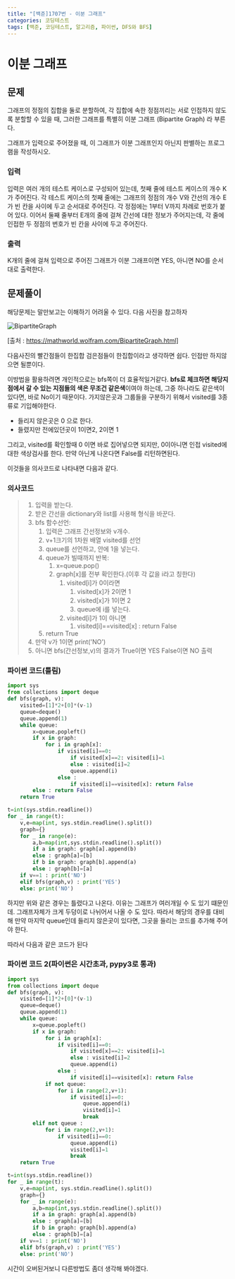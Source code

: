 ```yaml
---
title: "[백준]1707번 - 이분 그래프"
categories: 코딩테스트
tags: [백준, 코딩테스트, 알고리즘, 파이썬, DFS와 BFS]
---
```


# 이분 그래프

## 문제

그래프의 정점의 집합을 둘로 분할하여, 각 집합에 속한 정점끼리는 서로 인접하지 않도록 분할할 수 있을 때, 그러한 그래프를 특별히 이분 그래프 (Bipartite Graph) 라 부른다.

그래프가 입력으로 주어졌을 때, 이 그래프가 이분 그래프인지 아닌지 판별하는 프로그램을 작성하시오.

### 입력

입력은 여러 개의 테스트 케이스로 구성되어 있는데, 첫째 줄에 테스트 케이스의 개수 K가 주어진다. 각 테스트 케이스의 첫째 줄에는 그래프의 정점의 개수 V와 간선의 개수 E가 빈 칸을 사이에 두고 순서대로 주어진다. 각 정점에는 1부터 V까지 차례로 번호가 붙어 있다. 이어서 둘째 줄부터 E개의 줄에 걸쳐 간선에 대한 정보가 주어지는데, 각 줄에 인접한 두 정점의 번호가 빈 칸을 사이에 두고 주어진다.

### 출력

K개의 줄에 걸쳐 입력으로 주어진 그래프가 이분 그래프이면 YES, 아니면 NO를 순서대로 출력한다.

## 문제풀이

해당문제는 말만보고는 이해하기 어려울 수 있다. 다음 사진을 참고하자

![BipartiteGraph](https://mathworld.wolfram.com/images/eps-gif/BipartiteGraph_1000.gif)

[출처 : https://mathworld.wolfram.com/BipartiteGraph.html]

다음사진의 빨간점들이 한집합 검은점들이 한집합이라고 생각하면 쉽다. 인접만 하지않으면 될뿐이다.

이방법을 활용하려면 개인적으로는 bfs쪽이 더 효율적일거같다. **bfs로 체크하면 해당지점에서 갈 수 있는 지점들의 색은 무조건 같은색**이여야 하는데, 그중 하나라도 같은색이 있다면, 바로 No이기 때문이다. 가지않은곳과 그룹들을 구분하기 위해서 visited를 3종류로 기입해야한다.

- 들리지 않은곳은 0 으로 한다.
- 들렸지만 전에있던곳이 1이면2, 2이면 1

그리고, visited를 확인할때 0 이면 바로 집어넣으면 되지만, 0이아니면 인접 visited에 대한 색상검사를 한다. 만약 아닌게 나온다면 False를 리턴하면된다.

이것들을 의사코드로 나타내면 다음과 같다.

### 의사코드

> 1. 입력을 받는다.
> 2. 받은 간선을 dictionary와 list를 사용해 형식을 바꾼다.
> 3. bfs 함수선언:
>    1. 입력은 그래프 간선정보와 v개수.
>    2. v+1크기의 1차원 배열 visited를 선언
>    3. queue를 선언하고, 안에 1을 넣는다.
>    4. queue가 빌때까지 반복:
>       1. x=queue.pop()
>       2. graph[x]를 전부 확인한다.(이후 각 값을 i라고 칭한다)
>          1. visited[i]가 0이라면 
>             1. visited[x]가 2이면 1
>             2. visited[x]가 1이면 2
>             3. queue에 i를 넣는다.
>          2. visited[i]가 1이 아니면
>             1. visited[i]==visited[x] : return False
>    5. return True
> 4. 만약 v가 1이면 print('NO')
> 5. 아니면 bfs(간선정보,v)의 결과가 True이면 YES False이면 NO 출력

### 파이썬 코드(틀림)

```python
import sys
from collections import deque
def bfs(graph, v):
    visited=[1]*2+[0]*(v-1)
    queue=deque()
    queue.append(1)
    while queue:
        x=queue.popleft()
        if x in graph:
            for i in graph[x]:
                if visited[i]==0:
                    if visited[x]==2: visited[i]=1
                    else : visited[i]=2
                    queue.append(i)
                else :
                    if visited[i]==visited[x]: return False
        else : return False
    return True

t=int(sys.stdin.readline())
for _ in range(t):
    v,e=map(int, sys.stdin.readline().split())
    graph={}
    for _ in range(e):
        a,b=map(int,sys.stdin.readline().split())
        if a in graph: graph[a].append(b)
        else : graph[a]=[b]
        if b in graph: graph[b].append(a)
        else : graph[b]=[a]
    if v==1 : print('NO')
    elif bfs(graph,v) : print('YES')
    else: print('NO')

```

하지만 위와 같은 경우는 틀렸다고 나온다. 이유는 그래프가 여러개일 수 도 있기 떄문인데. 그래프자체가 크게 두덩이로 나뉘어서 나올 수 도 있다. 따라서 해당의 경우를 대비해 만약 마지막 queue인데 들리지 않은곳이 있다면, 그곳을 들리는 코드를 추가해 주어야 한다.

따라서 다음과 같은 코드가 된다

### 파이썬 코드 2(파이썬은 시간초과, pypy3로 통과)

```python
import sys
from collections import deque
def bfs(graph, v):
    visited=[1]*2+[0]*(v-1)
    queue=deque()
    queue.append(1)
    while queue:
        x=queue.popleft()
        if x in graph:
            for i in graph[x]:
                if visited[i]==0:
                    if visited[x]==2: visited[i]=1
                    else : visited[i]=2
                    queue.append(i)
                else :
                    if visited[i]==visited[x]: return False
            if not queue:
                for i in range(2,v+1):
                    if visited[i]==0:
                        queue.append(i)
                        visited[i]=1
                        break
        elif not queue : 
            for i in range(2,v+1):
                if visited[i]==0:
                    queue.append(i)
                    visited[i]=1
                    break
    return True

t=int(sys.stdin.readline())
for _ in range(t):
    v,e=map(int, sys.stdin.readline().split())
    graph={}
    for _ in range(e):
        a,b=map(int,sys.stdin.readline().split())
        if a in graph: graph[a].append(b)
        else : graph[a]=[b]
        if b in graph: graph[b].append(a)
        else : graph[b]=[a]
    if v==1 : print('NO')
    elif bfs(graph,v) : print('YES')
    else: print('NO')
```

시간이 오버된거보니 다른방법도 좀더 생각해 봐야겠다.